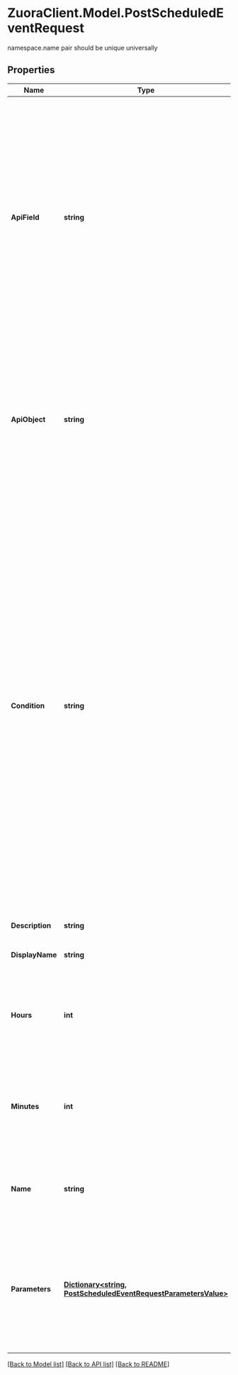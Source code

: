 # ZuoraClient.Model.PostScheduledEventRequest
namespace.name pair should be unique universally

## Properties

Name | Type | Description | Notes
------------ | ------------- | ------------- | -------------
**ApiField** | **string** | The base field of the base object in the &#x60;apiObject&#x60; field, should be in date or timestamp format. The scheduled event notifications are triggered based on this date and the event parameters (before or after a specified number of days) from notification definitions. Should be specified in the pattern: ^[A-Z][\\\\w\\\\-]*$   See [Custom Scheduled Events](https://knowledgecenter.zuora.com/Central_Platform/Events_and_Notifications/A_Z_Custom_Scheduled_Events) for all available base fields.  | 
**ApiObject** | **string** | The base object that the scheduled event is defined upon. The base object should contain a date or timestamp format field. Should be specified in the pattern: ^[A-Z][\\\\w\\\\-]*$             See [Custom Scheduled Events](https://knowledgecenter.zuora.com/Central_Platform/Events_and_Notifications/A_Z_Custom_Scheduled_Events) for all available base objects.  | 
**Condition** | **string** | The filter rule conditions, written in [JEXL](http://commons.apache.org/proper/commons-jexl/). The scheduled event is triggered only if the condition is evaluated as true. The rule might contain event context merge fields and data source merge fields. Data source merge fields must be from [the base object of the event or from the joined objects of the base object](https://knowledgecenter.zuora.com/DC_Developers/M_Export_ZOQL#Data_Sources_and_Objects). Scheduled events with invalid merge fields will fail to evaluate, thus will not be triggered. For example, to trigger an invoice due date scheduled event to only invoices with an amount over 1000, you would define the following condition:  &#x60;&#x60;&#x60;Invoice.Amount &gt; 1000&#x60;&#x60;&#x60;  &#x60;Invoice.Amount&#x60; refers to the &#x60;Amount&#x60; field of the Zuora object &#x60;Invoice&#x60;.  | [optional] 
**Description** | **string** | The description of the scheduled event. | [optional] 
**DisplayName** | **string** | The display name of the scheduled event. | 
**Hours** | **int** | The scheduled time (hour) that the scheduled event notifications are sent. This time is based on the localized timezone of your tenant. | 
**Minutes** | **int** | The scheduled time (minute) that the scheduled event notifications are sent. This time is based on the localized timezone of your tenant. | 
**Name** | **string** | The name of the scheduled event. Should be unique, contain no space, and be in the pattern: ^[A-Za-z]{1,}[\\\\w\\\\-]*$ | 
**Parameters** | [**Dictionary&lt;string, PostScheduledEventRequestParametersValue&gt;**](PostScheduledEventRequestParametersValue.md) | The parameter definitions of the filter rule. The names of the parameters must match with the filter rule and can&#39;t be duplicated. You should specify all the parameters when creating scheduled event notifications. | [optional] 

[[Back to Model list]](../README.md#documentation-for-models) [[Back to API list]](../README.md#documentation-for-api-endpoints) [[Back to README]](../README.md)

